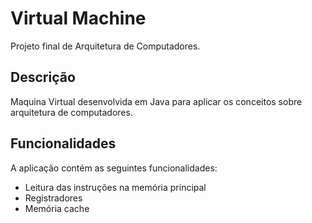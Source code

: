 # Virtual Machine
Projeto final de Arquitetura de Computadores.

## Descrição
Maquina Virtual desenvolvida em Java para aplicar os conceitos sobre arquitetura de computadores.

## Funcionalidades
A aplicação contém as seguintes funcionalidades: 
- Leitura das instruções na memória principal
- Registradores
- Memória cache
